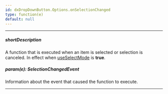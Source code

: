 ```yaml
---
id: dxDropDownButton.Options.onSelectionChanged
type: function(e)
default: null
---
```

---
##### shortDescription
A function that is executed when an item is selected or selection is canceled. In effect when [useSelectMode](/api-reference/10%20UI%20Components/dxDropDownButton/1%20Configuration/useSelectMode.md '/Documentation/ApiReference/UI_Components/dxDropDownButton/Configuration/#useSelectMode') is **true**.

##### param(e): SelectionChangedEvent
Information about the event that caused the function to execute.

---
